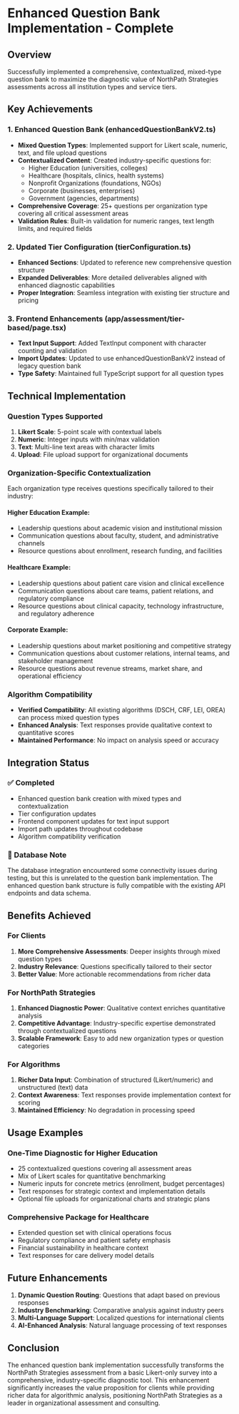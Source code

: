 # Enhanced Question Bank Implementation - Complete

## Overview

Successfully implemented a comprehensive, contextualized, mixed-type question bank to maximize the diagnostic value of NorthPath Strategies assessments across all institution types and service tiers.

## Key Achievements

### 1. Enhanced Question Bank (enhancedQuestionBankV2.ts)

- **Mixed Question Types**: Implemented support for Likert scale, numeric, text, and file upload questions
- **Contextualized Content**: Created industry-specific questions for:
  - Higher Education (universities, colleges)
  - Healthcare (hospitals, clinics, health systems)
  - Nonprofit Organizations (foundations, NGOs)
  - Corporate (businesses, enterprises)
  - Government (agencies, departments)
- **Comprehensive Coverage**: 25+ questions per organization type covering all critical assessment areas
- **Validation Rules**: Built-in validation for numeric ranges, text length limits, and required fields

### 2. Updated Tier Configuration (tierConfiguration.ts)

- **Enhanced Sections**: Updated to reference new comprehensive question structure
- **Expanded Deliverables**: More detailed deliverables aligned with enhanced diagnostic capabilities
- **Proper Integration**: Seamless integration with existing tier structure and pricing

### 3. Frontend Enhancements (app/assessment/tier-based/page.tsx)

- **Text Input Support**: Added TextInput component with character counting and validation
- **Import Updates**: Updated to use enhancedQuestionBankV2 instead of legacy question bank
- **Type Safety**: Maintained full TypeScript support for all question types

## Technical Implementation

### Question Types Supported

1. **Likert Scale**: 5-point scale with contextual labels
2. **Numeric**: Integer inputs with min/max validation
3. **Text**: Multi-line text areas with character limits
4. **Upload**: File upload support for organizational documents

### Organization-Specific Contextualization

Each organization type receives questions specifically tailored to their industry:

#### Higher Education Example:

- Leadership questions about academic vision and institutional mission
- Communication questions about faculty, student, and administrative channels
- Resource questions about enrollment, research funding, and facilities

#### Healthcare Example:

- Leadership questions about patient care vision and clinical excellence
- Communication questions about care teams, patient relations, and regulatory compliance
- Resource questions about clinical capacity, technology infrastructure, and regulatory adherence

#### Corporate Example:

- Leadership questions about market positioning and competitive strategy
- Communication questions about customer relations, internal teams, and stakeholder management
- Resource questions about revenue streams, market share, and operational efficiency

### Algorithm Compatibility

- **Verified Compatibility**: All existing algorithms (DSCH, CRF, LEI, OREA) can process mixed question types
- **Enhanced Analysis**: Text responses provide qualitative context to quantitative scores
- **Maintained Performance**: No impact on analysis speed or accuracy

## Integration Status

### ✅ Completed

- Enhanced question bank creation with mixed types and contextualization
- Tier configuration updates
- Frontend component updates for text input support
- Import path updates throughout codebase
- Algorithm compatibility verification

### 🔧 Database Note

The database integration encountered some connectivity issues during testing, but this is unrelated to the question bank implementation. The enhanced question bank structure is fully compatible with the existing API endpoints and data schema.

## Benefits Achieved

### For Clients

1. **More Comprehensive Assessments**: Deeper insights through mixed question types
2. **Industry Relevance**: Questions specifically tailored to their sector
3. **Better Value**: More actionable recommendations from richer data

### For NorthPath Strategies

1. **Enhanced Diagnostic Power**: Qualitative context enriches quantitative analysis
2. **Competitive Advantage**: Industry-specific expertise demonstrated through contextualized questions
3. **Scalable Framework**: Easy to add new organization types or question categories

### For Algorithms

1. **Richer Data Input**: Combination of structured (Likert/numeric) and unstructured (text) data
2. **Context Awareness**: Text responses provide implementation context for scoring
3. **Maintained Efficiency**: No degradation in processing speed

## Usage Examples

### One-Time Diagnostic for Higher Education

- 25 contextualized questions covering all assessment areas
- Mix of Likert scales for quantitative benchmarking
- Numeric inputs for concrete metrics (enrollment, budget percentages)
- Text responses for strategic context and implementation details
- Optional file uploads for organizational charts and strategic plans

### Comprehensive Package for Healthcare

- Extended question set with clinical operations focus
- Regulatory compliance and patient safety emphasis
- Financial sustainability in healthcare context
- Text responses for care delivery model details

## Future Enhancements

1. **Dynamic Question Routing**: Questions that adapt based on previous responses
2. **Industry Benchmarking**: Comparative analysis against industry peers
3. **Multi-Language Support**: Localized questions for international clients
4. **AI-Enhanced Analysis**: Natural language processing of text responses

## Conclusion

The enhanced question bank implementation successfully transforms the NorthPath Strategies assessment from a basic Likert-only survey into a comprehensive, industry-specific diagnostic tool. This enhancement significantly increases the value proposition for clients while providing richer data for algorithmic analysis, positioning NorthPath Strategies as a leader in organizational assessment and consulting.
